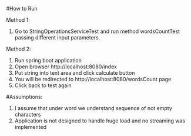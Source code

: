 #How to Run

Method 1:
1.  Go to StringOperationsServiceTest
    and run method wordsCountTest passing different input parameters.

Method 2:
1.  Run spring boot application
2.  Open browser http://localhost:8080/index
3.  Put string into text area and click calculate button
4.  You will be redirected to http://localhost:8080/wordsCount page
5.  Click back to test again


#Assumptions:
1.  I assume that under word we understand sequence of not empty characters
2.  Application is not designed to handle huge load and no streaming was implemented